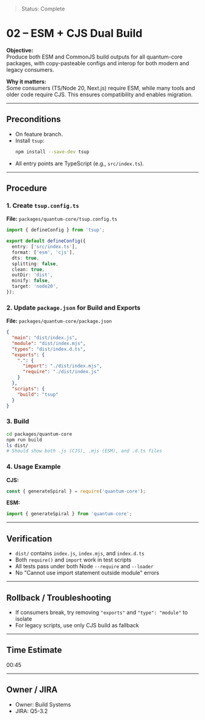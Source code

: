 > Status: Complete

# 02 – ESM + CJS Dual Build

**Objective:**  
Produce both ESM and CommonJS build outputs for all quantum-core packages, with copy-pasteable configs and
interop for both modern and legacy consumers.

**Why it matters:**  
Some consumers (TS/Node 20, Next.js) require ESM, while many tools and older code require CJS. This ensures
compatibility and enables migration.

---

## Preconditions

- On feature branch.
- Install `tsup`:
  ```sh
  npm install --save-dev tsup
  ```
- All entry points are TypeScript (e.g., `src/index.ts`).

---

## Procedure

### 1. Create `tsup.config.ts`

**File:** `packages/quantum-core/tsup.config.ts`

```ts
import { defineConfig } from 'tsup';

export default defineConfig({
  entry: ['src/index.ts'],
  format: ['esm', 'cjs'],
  dts: true,
  splitting: false,
  clean: true,
  outDir: 'dist',
  minify: false,
  target: 'node20',
});
```

### 2. Update `package.json` for Build and Exports

**File:** `packages/quantum-core/package.json`

```json
{
  "main": "dist/index.js",
  "module": "dist/index.mjs",
  "types": "dist/index.d.ts",
  "exports": {
    ".": {
      "import": "./dist/index.mjs",
      "require": "./dist/index.js"
    }
  },
  "scripts": {
    "build": "tsup"
  }
}
```

### 3. Build

```sh
cd packages/quantum-core
npm run build
ls dist/
# Should show both .js (CJS), .mjs (ESM), and .d.ts files
```

### 4. Usage Example

**CJS:**
```js
const { generateSpiral } = require('quantum-core');
```

**ESM:**
```js
import { generateSpiral } from 'quantum-core';
```

---

## Verification

- `dist/` contains `index.js`, `index.mjs`, and `index.d.ts`
- Both `require()` and `import` work in test scripts
- All tests pass under both Node `--require` and `--loader`
- No "Cannot use import statement outside module" errors

---

## Rollback / Troubleshooting

- If consumers break, try removing `"exports"` and `"type": "module"` to isolate
- For legacy scripts, use only CJS build as fallback

---

## Time Estimate

00:45

---

## Owner / JIRA

- Owner: Build Systems
- JIRA: Q5-3.2